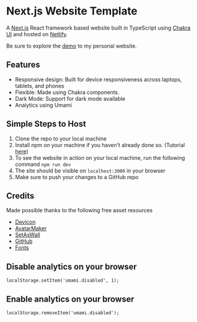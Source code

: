# Next.js Website Template

A [Next.js](https://nextjs.org/) React framework based website built in TypeScript using [Chakra UI](https://chakra-ui.com/) and hosted on [Netlify](https://www.netlify.com/).

Be sure to explore the [demo](https://www.vihagupta.com/) to my personal website.

## Features
 - Responsive design: Built for device responsiveness across laptops, tablets, and phones
 - Flexible: Made using Chakra components.
 - Dark Mode: Support for dark mode available
 - Analytics using Umami

## Simple Steps to Host
1. Clone the repo to your local machine
2. Install npm on your machine if you haven't already done so. (Tutorial [here](https://phoenixnap.com/kb/install-node-js-npm-on-windows))
3. To see the website in action on your local machine, run the following command
    ```npm run dev```
4. The site should be visible on ```localhost:3000``` in your browser
5. Make sure to push your changes to a GitHub repo


## Credits
Made possible thanks to the following free asset resources
 - [Devicon](https://devicon.dev/)
 - [AvatarMaker](https://avatarmaker.net/)
 - [SetAsWall](https://www.setaswall.com/gradient-wallpapers/gradient-phone-wallpaper-043/)
 - [GitHub](https://github.com/brave/brave-browser/issues/8061)
 - [Fonts](https://www.cufonfonts.com/font/mosk)

## Disable analytics on your browser

```localStorage.setItem('umami.disabled', 1);```

## Enable analytics on your browser

```localStorage.removeItem('umami.disabled');```


